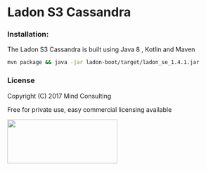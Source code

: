  # Ladon S3 Cassandra  #
 
 
 ### Installation:
 The Ladon S3 Cassandra is built using Java 8 , Kotlin and Maven
 ```bash
 mvn package && java -jar ladon-boot/target/ladon_se_1.4.1.jar 
 ```

 
 

### License
Copyright (C) 2017 Mind Consulting

Free for private use, easy commercial licensing available

<a href="http://mind-consulting.de/"><img src="http://mind-consulting.de/img/logo_no_bg.png"  height="100" width="250" ></a>

